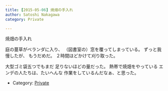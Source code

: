 ```yaml
---
title: [2015-05-06] 焼畑の手入れ
author: Satoshi Nakagawa
category: Private

---
```


焼畑の手入れ

 庭の蔓草がベランダに入り、
（図書室の）窓を覆ってしまっている。
ずっと我慢したが、
もうだめだ。
２時間ほどかけて刈り取った。

 大型ゴミ袋五つでもまだ
足りないほどの量だった。
熱帯で焼畑をやっている
エンデの人たちは、たいへんな
作業をしているんだなぁ、と思った。

- Category: [Private](https://merapano.github.io/categories.html#Private)

